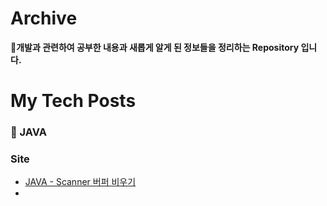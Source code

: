 # Archive

**:small_blue_diamond:개발과 관련하여 공부한 내용과 새롭게 알게 된 정보들을 정리하는 Repository 입니다.**
>
# My Tech Posts
### :pushpin: JAVA
### Site
* [JAVA - Scanner 버퍼 비우기](https://withmoonlab.tistory.com/152)
*

[//]: # ([popit - 전문 지식 공유를 위한 팀블로그]&#40;https://www.popit.kr/&#41;)